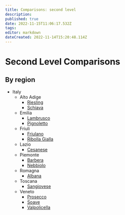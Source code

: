 ```yaml
---
title: Comparisons: second level
description: 
published: true
date: 2022-11-15T11:06:17.532Z
tags: 
editor: markdown
dateCreated: 2022-11-14T15:20:48.114Z
---
```


# Second Level Comparisons 
## By region
- Italy
  - Alto Adige
    - [Riesling](/Appellations/Italy/Alto-Adige/All-Riesling-Wines)
    - [Schiava](/Appellations/Italy/Alto-Adige/All-Schiava-Wines)
  - Emilia
    - [Lambrusco](/Appellations/Italy/Emilia/All-Lambrusco-Wines)
    - [Pignoletto](/Appellations/Italy/Emilia/All-Pignoletto-Wines)
  - Friuli
    - [Friulano](/Appellations/Italy/Friuli-Venezia-Giulia/All-Friulano-Wines)
    - [Ribolla Gialla](/Appellations/Italy/Friuli-Venezia-Giulia/All-Ribolla-Gialla-Wines)
  - Lazio
    - [Cesanese](/Appellations/Italy/Lazio/All-Cesanese-Wines)
  - Piemonte
    - [Barbera](/Appellations/Italy/Piemonte/All-Barbera-Wines)
    - [Nebbiolo](/Appellations/Italy/Piemonte/All-Nebbiolo-Wines)
  - Romagna
    - [Albana](/Appellations/Italy/Romagna/All-Albana-Wines)
  - Toscana
    - [Sangiovese](/Appellations/Italy/Toscana/All-Sangiovese-Wines)
  - Veneto
    - [Prosecco](/Appellations/Italy/Veneto/All-Prosecco-Wines)
    - [Soave](/Appellations/Italy/Veneto/All-Soave-Wines)
    - [Valpolicella](/Appellations/Italy/Veneto/All-Valpolicella-Wines)